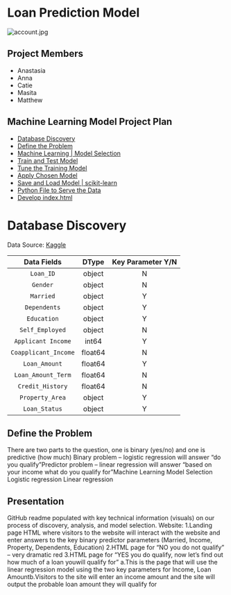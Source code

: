 # Loan Prediction Model 
![account.jpg]('Images/account.jpg')

## Project Members
* Anastasia
* Anna
* Catie
* Masita 
* Matthew


## Machine Learning Model Project Plan 

* [Database Discovery](#DatabaseDiscovery)
* [Define the Problem](#DefinetheProblem)  
* [Machine Learning | Model Selection](#MachineLearningmodelselection)
* [Train and Test Model](#TrainandTestModel)
* [Tune the Training Model](#TunetheTrainingModel)
* [Apply Chosen Model](#ApplyChosenModel)
* [Save and Load Model | scikit-learn](#SaveandLoadModelscikit-learn)
* [Python File to Serve the Data](#PythonFiletoServetheData)
* [Develop index.html](#Developindex.html)

# Database Discovery 
Data Source: [Kaggle](https://www.kaggle.com/altruistdelhite04/loan-prediction-problem-dataset)

Data Fields | DType | Key Parameter Y/N
:-----:|:-----: |:-----:
`Loan_ID` | object | N
`Gender` | object | N
`Married`| object | Y
`Dependents`| object | Y
`Education` | object | Y
`Self_Employed`| object | N
`Applicant Income` | int64 | Y
`Coapplicant_Income` | float64 | N
`Loan_Amount`| float64 | Y
`Loan_Amount_Term` | float64 | N
`Credit_History`| float64 | N
`Property_Area` | object | Y
`Loan_Status` | object | Y

## Define the Problem
There are two parts to the question, one is binary (yes/no) and one is predictive (how much)
Binary problem – logistic regression will answer “do you qualify”Predictor problem – linear regression will answer “based on your income what do you qualify for”Machine Learning Model Selection
Logistic regression 
Linear regression

## Presentation
GitHub readme populated with key technical information (visuals) on our process of discovery, analysis, and model selection.
Website:
1.Landing page HTML where visitors to the website will interact with the website and enter answers to the key binary predictor parameters (Married, Income, Property, Dependents, Education) 
2.HTML page for “NO you do not qualify” – very dramatic red
3.HTML page for “YES you do qualify, now let’s find out how much of a loan youwill qualify for”
a.This is the page that will use the linear regression model using the two key parameters for Income, Loan Amountb.Visitors to the site will enter an income amount and the site will output the probable loan amount they will qualify for

